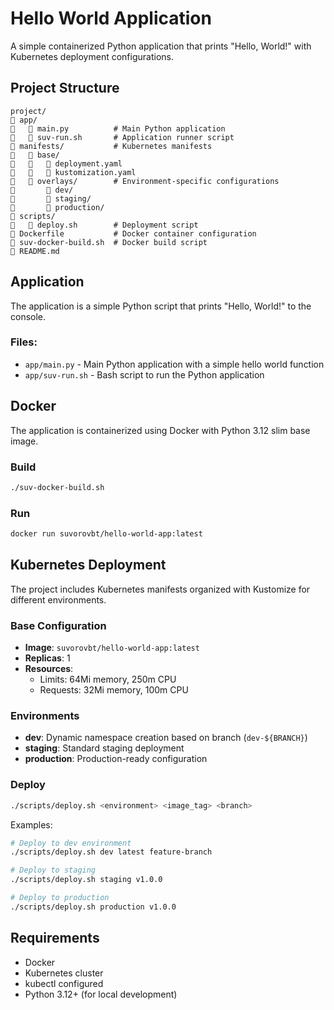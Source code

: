 # Hello World Application

A simple containerized Python application that prints "Hello, World!" with Kubernetes deployment configurations.

## Project Structure

```
project/
   app/
      main.py          # Main Python application
      suv-run.sh       # Application runner script
   manifests/           # Kubernetes manifests
      base/
         deployment.yaml
         kustomization.yaml
      overlays/        # Environment-specific configurations
          dev/
          staging/
          production/
   scripts/
      deploy.sh        # Deployment script
   Dockerfile           # Docker container configuration
   suv-docker-build.sh  # Docker build script
   README.md
```

## Application

The application is a simple Python script that prints "Hello, World!" to the console.

### Files:
- `app/main.py` - Main Python application with a simple hello world function
- `app/suv-run.sh` - Bash script to run the Python application

## Docker

The application is containerized using Docker with Python 3.12 slim base image.

### Build
```bash
./suv-docker-build.sh
```

### Run
```bash
docker run suvorovbt/hello-world-app:latest
```

## Kubernetes Deployment

The project includes Kubernetes manifests organized with Kustomize for different environments.

### Base Configuration
- **Image**: `suvorovbt/hello-world-app:latest`
- **Replicas**: 1
- **Resources**:
  - Limits: 64Mi memory, 250m CPU
  - Requests: 32Mi memory, 100m CPU

### Environments
- **dev**: Dynamic namespace creation based on branch (`dev-${BRANCH}`)
- **staging**: Standard staging deployment
- **production**: Production-ready configuration

### Deploy
```bash
./scripts/deploy.sh <environment> <image_tag> <branch>
```

Examples:
```bash
# Deploy to dev environment
./scripts/deploy.sh dev latest feature-branch

# Deploy to staging
./scripts/deploy.sh staging v1.0.0

# Deploy to production
./scripts/deploy.sh production v1.0.0
```

## Requirements

- Docker
- Kubernetes cluster
- kubectl configured
- Python 3.12+ (for local development)